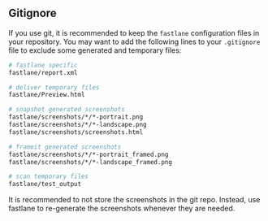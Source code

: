 ## Gitignore

If you use git, it is recommended to keep the `fastlane` configuration files in your repository. You may want to add the following lines to your `.gitignore` file to exclude some generated and temporary files:

```sh
# fastlane specific
fastlane/report.xml

# deliver temporary files
fastlane/Preview.html

# snapshot generated screenshots
fastlane/screenshots/*/*-portrait.png
fastlane/screenshots/*/*-landscape.png
fastlane/screenshots/screenshots.html

# frameit generated screenshots
fastlane/screenshots/*/*-portrait_framed.png
fastlane/screenshots/*/*-landscape_framed.png

# scan temporary files
fastlane/test_output
```

It is recommended to not store the screenshots in the git repo. Instead, use fastlane to re-generate the screenshots whenever they are needed.
